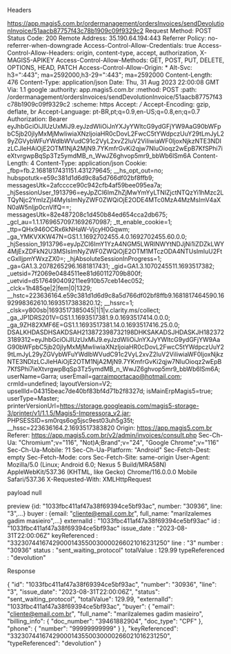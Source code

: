 Headers

https://app.magis5.com.br/ordermanagement/ordersInvoices/sendDevolutionInvoice/51aacb87757f43c78b1909c09f9329c2
Request Method:
POST
Status Code:
200
Remote Address:
35.190.64.194:443
Referrer Policy:
no-referrer-when-downgrade
Access-Control-Allow-Credentials:
true
Access-Control-Allow-Headers:
origin, content-type, accept, authorization, X-MAGIS5-APIKEY
Access-Control-Allow-Methods:
GET, POST, PUT, DELETE, OPTIONS, HEAD, PATCH
Access-Control-Allow-Origin:
*
Alt-Svc:
h3=":443"; ma=2592000,h3-29=":443"; ma=2592000
Content-Length:
476
Content-Type:
application/json
Date:
Thu, 31 Aug 2023 22:00:08 GMT
Via:
1.1 google
:authority:
app.magis5.com.br
:method:
POST
:path:
/ordermanagement/ordersInvoices/sendDevolutionInvoice/51aacb87757f43c78b1909c09f9329c2
:scheme:
https
Accept:
*/*
Accept-Encoding:
gzip, deflate, br
Accept-Language:
pt-BR,pt;q=0.9,en-US;q=0.8,en;q=0.7
Authorization:
Bearer eyJhbGciOiJIUzUxMiJ9.eyJzdWIiOiJnYXJyYWltcG9ydGFjYW9AaG90bWFpbC5jb20jIyMxMjMwIiwiaXNzIjoiaHR0cDovL2FwcC5tYWdpczUuY29tLmJyL29yZGVybWFuYWdlbWVudC91c2VyL2xvZ2luV2ViIiwiaWF0IjoxNjkzNTE3NDIzLCJleHAiOjE2OTM1NjA2MjN9.7YKmfrGvKi2qjw7NluOioqz2wEpB7KfSPhi7ieXtvrgwpBqSp3Tz5ymdMB_n_WwJZ6ghvop5mr9_bbWb6lSm6A
Content-Length:
4
Content-Type:
application/json
Cookie:
_fbp=fb.2.1681817431151.431279645; __hs_opt_out=no; hubspotutk=e59c381d1d6d9c8a5d766df02bf8ffb9; messagesUtk=2afcccce90c942cfb4af59bee095ea7a; _hjSessionUser_1913796=eyJpZCI6ImZhZjMwYmYyLTNlZjctNTQzYi1hMzc2LTQyNjc2YmIzZjI4MyIsImNyZWF0ZWQiOjE2ODE4MTc0MzA4MzMsImV4aXN0aW5nIjp0cnVlfQ==; messagesUtk=82e487208c1d450b84ed654cca2db675; _gcl_au=1.1.1769657097.1692670987; _tt_enable_cookie=1; _ttp=QHx946OCRx6kNHaW-VjcyH0Gqwm; _ga_YMKVXKW47N=GS1.1.1692702455.4.0.1692702455.60.0.0; _hjSession_1913796=eyJpZCI6ImY1YzA4NGM5LWRlNWYtNDJjNi1iZDZkLWY4MjExZDFkN2U3MSIsImNyZWF0ZWQiOjE2OTM1MTczODA4NTUsImluU2FtcGxlIjpmYWxzZX0=; _hjAbsoluteSessionInProgress=1; _ga=GA1.3.2078265296.1681817431; _gid=GA1.3.1070245511.1693517382; _uetsid=7f2069e0484511ee81d60112709b800f; _uetvid=d5176490409211ee910b57ceb14ec052; _clck=1h485qe|2|fem|0|1329; __hstc=223636164.e59c381d1d6d9c8a5d766df02bf8ffb9.1681817464590.1692998362610.1693517383820.12; __hssrc=1; _clsk=y800sb|1693517385045|1|1|v.clarity.ms/collect; _ga_JP1DRS201V=GS1.1.1693517381.9.0.1693517414.0.0.0; _ga_9ZH82XMF6E=GS1.1.1693517381.14.0.1693517416.25.0.0; DSALKHDASDHSAKDSAH213872398732198DHKSAKADSJHDASKJH1823723189312=eyJhbGciOiJIUzUxMiJ9.eyJzdWIiOiJnYXJyYWltcG9ydGFjYW9AaG90bWFpbC5jb20jIyMxMjMwIiwiaXNzIjoiaHR0cDovL2FwcC5tYWdpczUuY29tLmJyL29yZGVybWFuYWdlbWVudC91c2VyL2xvZ2luV2ViIiwiaWF0IjoxNjkzNTE3NDIzLCJleHAiOjE2OTM1NjA2MjN9.7YKmfrGvKi2qjw7NluOioqz2wEpB7KfSPhi7ieXtvrgwpBqSp3Tz5ymdMB_n_WwJZ6ghvop5mr9_bbWb6lSm6A; userName=Garra; userEmail=garraimportacao@hotmail.com; crmId=undefined; layoutVersion=V2; upsellId=04315beac7de40bf83bf4d71b2f8327d; isMainErpMagis5=true; userType=Master; printerVersionUrl=https://storage.googleapis.com/magis5-storage-3/printer/v1/1.1.5/Magis5-Impressora_v2.jar; PHPSESSID=sm0rqs6og5jsc9est03uh5g35t; __hssc=223636164.2.1693517383820
Origin:
https://app.magis5.com.br
Referer:
https://app.magis5.com.br/v2/admin/invoices/consult.php
Sec-Ch-Ua:
"Chromium";v="116", "Not)A;Brand";v="24", "Google Chrome";v="116"
Sec-Ch-Ua-Mobile:
?1
Sec-Ch-Ua-Platform:
"Android"
Sec-Fetch-Dest:
empty
Sec-Fetch-Mode:
cors
Sec-Fetch-Site:
same-origin
User-Agent:
Mozilla/5.0 (Linux; Android 6.0; Nexus 5 Build/MRA58N) AppleWebKit/537.36 (KHTML, like Gecko) Chrome/116.0.0.0 Mobile Safari/537.36
X-Requested-With:
XMLHttpRequest



payload null


preview
{id: "1033fbc411af47a38f69394ce5bf93ac", number: "30936", line: "3",…}
buyer
: 
{email: "cliente@email.com.br", full_name: "marilzalemes gadim masieiro",…}
externalId
: 
"1033fbc411af47a38f69394ce5bf93ac"
id
: 
"1033fbc411af47a38f69394ce5bf93ac"
issue_date
: 
"2023-08-31T22:00:06Z"
keyReferenced
: 
"33230744167429000143550030000266021016231250"
line
: 
"3"
number
: 
"30936"
status
: 
"sent_waiting_protocol"
totalValue
: 
129.99
typeReferenced
: 
"devolution"


Response

{
    "id": "1033fbc411af47a38f69394ce5bf93ac",
    "number": "30936",
    "line": "3",
    "issue_date": "2023-08-31T22:00:06Z",
    "status": "sent_waiting_protocol",
    "totalValue": 129.99,
    "externalId": "1033fbc411af47a38f69394ce5bf93ac",
    "buyer": {
        "email": "cliente@email.com.br",
        "full_name": "marilzalemes gadim masieiro",
        "billing_info": {
            "doc_number": "39461882904",
            "doc_type": "CPF"
        },
        "phone": {
            "number": "99999999999"
        }
    },
    "keyReferenced": "33230744167429000143550030000266021016231250",
    "typeReferenced": "devolution"
}
